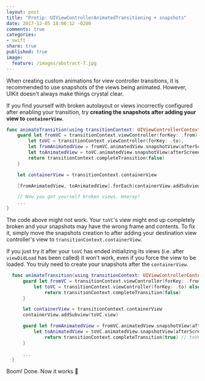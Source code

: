 ```yaml
---
layout: post
title: "Protip: UIViewControllerAnimatedTransitioning + snapshots"
date: 2017-12-05 18:06:12 -0200
comments: true
categories:
- swift
share: true
published: true
image:
  feature: /images/abstract-7.jpg
---
```


When creating custom animations for view controller transitions, it is recommended
to use snapshots of the views being animated. However, UIKit doesn't always make
things crystal clear.

If you find yourself with broken autolayout or views incorrectly configured after
enabling your transition, try **creating the snapshots after adding your view to
`containerView`**.

<!-- more -->

```swift
func animateTransition(using transitionContext: UIViewControllerContextTransitioning) {
    guard let fromVC = transitionContext.viewController(forKey: .from),
        let toVC = transitionContext.viewController(forKey: .to),
        let fromAnimatedView = fromVC.animatedView.snapshotView(afterScreenUpdates: true),
        let toAnimatedView = toVC.animatedView.snapshotView(afterScreenUpdates: true) else {
        return transitionContext.completeTransition(false)
    }

    let containerView = transitionContext.containerView

    [fromAnimatedView, toAnimatedView].forEach(containerView.addSubview(_:))

    // Now you got yourself broken views. Hooray!
    ...
}
```

The code above might not work. Your `toVC`'s view might end up completely broken
and your snapshots may have the wrong frame and contents. To fix it, simply move
the snapshots creation to after adding your destination view controller's view to
`transitionContext.containerView`.

If you just try it after your `toVC` has ended initializing its views (i.e. after
`viewDidLoad` has been called) it won't work, even if you force the view to be
loaded. You truly need to create your snapshots after the `containerView`.

```swift
  func animateTransition(using transitionContext: UIViewControllerContextTransitioning) {
      guard let fromVC = transitionContext.viewController(forKey: .from),
          let toVC = transitionContext.viewController(forKey: .to) else {
              return transitionContext.completeTransition(false)
      }

      let containerView = transitionContext.containerView
      containerView.addSubview(toVC.view)

      guard let fromAnimatedView = fromVC.animatedView.snapshotView(afterScreenUpdates: true),
          let toAnimatedView = toVC.animatedView.snapshotView(afterScreenUpdates: true) else {
              return transitionContext.completeTransition(true) // toVC.view was already added to the container
      }

      ...
  }
```

Boom! Done. Now it works 🎉
